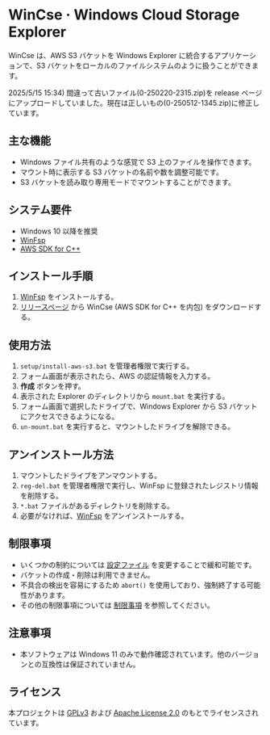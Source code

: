 # WinCse &middot; Windows Cloud Storage Explorer

WinCse は、AWS S3 バケットを Windows Explorer に統合するアプリケーションで、S3 バケットをローカルのファイルシステムのように扱うことができます。  
  
2025/5/15 15:34) 間違って古いファイル(0-250220-2315.zip)を release ページにアップロードしていました。現在は正しいもの(0-250512-1345.zip)に修正しています。

## 主な機能
- Windows ファイル共有のような感覚で S3 上のファイルを操作できます。
- マウント時に表示する S3 バケットの名前や数を調整可能です。
- S3 バケットを読み取り専用モードでマウントすることができます。

## システム要件
- Windows 10 以降を推奨
- [WinFsp](http://www.secfs.net/winfsp/)
- [AWS SDK for C++](https://github.com/aws/aws-sdk-cpp)

## インストール手順
1. [WinFsp](https://winfsp.dev/rel/) をインストールする。
2. [リリースページ](https://github.com/cbh34680/WinCse/releases) から WinCse (AWS SDK for C++ を内包) をダウンロードする。

## 使用方法
1. `setup/install-aws-s3.bat` を管理者権限で実行する。
2. フォーム画面が表示されたら、AWS の認証情報を入力する。
3. **作成** ボタンを押す。
4. 表示された Explorer のディレクトリから `mount.bat` を実行する。
5. フォーム画面で選択したドライブで、Windows Explorer から S3 バケットにアクセスできるようになる。
6. `un-mount.bat` を実行すると、マウントしたドライブを解除できる。

## アンインストール方法
1. マウントしたドライブをアンマウントする。
2. `reg-del.bat` を管理者権限で実行し、WinFsp に登録されたレジストリ情報を削除する。
3. `*.bat` ファイルがあるディレクトリを削除する。
4. 必要がなければ、[WinFsp](https://winfsp.dev/rel/) をアンインストールする。

## 制限事項
- いくつかの制約については [設定ファイル](./doc/conf-example.txt) を変更することで緩和可能です。
- バケットの作成・削除は利用できません。
- 不具合の検出を容易にするため `abort()` を使用しており、強制終了する可能性があります。
- その他の制限事項については [制限事項](./doc/limitations-ja.md) を参照してください。

## 注意事項
- 本ソフトウェアは Windows 11 のみで動作確認されています。他のバージョンとの互換性は保証されていません。

## ライセンス
本プロジェクトは [GPLv3](https://www.gnu.org/licenses/gpl-3.0.html) および [Apache License 2.0](https://www.apache.org/licenses/LICENSE-2.0) のもとでライセンスされています。
